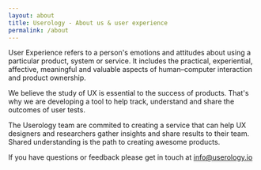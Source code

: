 ```yaml
---
layout: about
title: Userology - About us & user experience 
permalink: /about
---
```


User Experience refers to a person's emotions and attitudes about using a particular product, system or service. It includes the practical, experiential, affective, meaningful and valuable aspects of human–computer interaction and product ownership. 

We believe the study of UX is essential to the success of products. That's why we are developing a tool to help track, understand and share the outcomes of user tests. 

The Userology team are commited to creating a service that can help UX designers and researchers gather insights and share results to their team. Shared understanding is the path to creating awesome products.

If you have questions or feedback please get in touch at [info@userology.io](mailto:info@userology.io)
